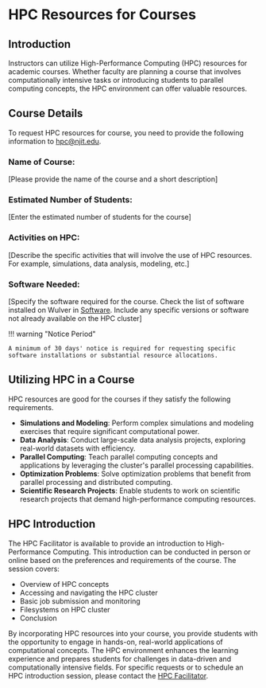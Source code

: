 # HPC Resources for Courses

## Introduction
Instructors can utilize High-Performance Computing (HPC) resources for academic courses. Whether faculty are planning a course that involves computationally intensive tasks or introducing students to parallel computing concepts, the HPC environment can offer valuable resources.

## Course Details
To request HPC resources for course, you need to provide the following information to [hpc@njit.edu](mailto:hpc@njit.edu). 

### Name of Course:
[Please provide the name of the course and a short description]

### Estimated Number of Students:
[Enter the estimated number of students for the course]

### Activities on HPC:
[Describe the specific activities that will involve the use of HPC resources. For example, simulations, data analysis, modeling, etc.]

### Software Needed:
[Specify the software required for the course. Check the list of software installed on Wulver in [Software](../Software/index.md#software-list). Include any specific versions or software not already available on the HPC cluster] 

!!! warning "Notice Period"

    A minimum of 30 days' notice is required for requesting specific software installations or substantial resource allocations.

## Utilizing HPC in a Course
HPC resources are good for the courses if they satisfy the following requirements.

* **Simulations and Modeling**:
Perform complex simulations and modeling exercises that require significant computational power.
* **Data Analysis**:
Conduct large-scale data analysis projects, exploring real-world datasets with efficiency.
* **Parallel Computing**:
Teach parallel computing concepts and applications by leveraging the cluster's parallel processing capabilities.
* **Optimization Problems**:
Solve optimization problems that benefit from parallel processing and distributed computing.
* **Scientific Research Projects**:
Enable students to work on scientific research projects that demand high-performance computing resources.

## HPC Introduction
The HPC Facilitator is available to provide an introduction to High-Performance Computing. This introduction can be conducted in person or online based on the preferences and requirements of the course. The session covers:

* Overview of HPC concepts
* Accessing and navigating the HPC cluster
* Basic job submission and monitoring
* Filesystems on HPC cluster
* Conclusion

By incorporating HPC resources into your course, you provide students with the opportunity to engage in hands-on, real-world applications of computational concepts. The HPC environment enhances the learning experience and prepares students for challenges in data-driven and computationally intensive fields. For specific requests or to schedule an HPC introduction session, please contact the [HPC Facilitator](contact.md).






